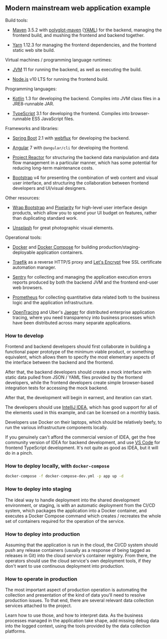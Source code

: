 ## Modern mainstream web application example

Build tools: 

* [Maven](http://maven.apache.org/) 3.5.2 with 
  [polyglot-maven](https://github.com/takari/polyglot-maven)
  ([YAML](http://www.yaml.org/)) for the backend,
  managing the frontend build, and mushing the frontend and backend together.

* [Yarn](https://yarnpkg.com/lang/en/) 1.12.3
  for managing the frontend dependencies, and the frontend static web site build.

Virtual machines / programming language runtimes:

* [JVM](https://adoptopenjdk.net/) 11
  for running the backend, as well as executing the build.

* [Node.js](https://nodejs.org/en/) v10 LTS
  for running the frontend build.

Programming languages:

* [Kotlin](https://kotlinlang.org/) 1.3
  for developing the backend. Compiles into JVM class files in a JRE8-runnable JAR.

* [TypeScript](https://www.typescriptlang.org/) 3.1
  for developing the frontend. Compiles into browser-runnable ES5 JavaScript files.

Frameworks and libraries:

* [Spring Boot](https://projects.spring.io/spring-boot/) 2.1 with
  [webflux](http://docs.spring.io/spring-framework/docs/5.1.x/spring-framework-reference/web.html#web-reactive)
  for developing the backend.

* [Angular](https://angular.io/) 7
  with `@angular/cli` for developing the frontend.
  
* [Project Reactor](https://projectreactor.io/)
  for structuring the backend data manipulation and data flow management in a 
  particular manner, which has some potential for reducing long-term maintenance costs.
  
* [Bootstrap](https://getbootstrap.com/) v4
  for presenting the combination of web content and visual user interface,
  and structuring the collaboration between frontend developers and UI/visual designers.

Other resources:

* [Wrap Bootstrap](https://wrapbootstrap.com/) and [Pixelarity](https://pixelarity.com/)
  for high-level user interface design products, which allow you to spend your
  UI budget on features, rather than duplicating standard work.

* [Unsplash](https://unsplash.com/) for great photographic visual elements.

Operational tools:

* [Docker](https://www.docker.com/) and
  [Docker Compose](https://docs.docker.com/compose/)
  for building production/staging-deployable application containers.
  
* [Traefik](https://traefik.io/) as a reverse HTTP/S proxy and
  [Let's Encrypt](https://letsencrypt.org/) free SSL certificate automation manager.

* [Sentry](https://sentry.io/welcome/) for collecting and managing the application execution
  errors reports produced by both the backend JVM and the frontend end-user web browsers.

* [Prometheus](https://prometheus.io/) for collecting quantitative data related both to the
  business logic and the application infrastructure.

* [OpenTracing](http://opentracing.io/) and
  Uber's [Jaeger](https://uber.github.io/jaeger/)
  for distributed enterprise application tracing, where you need transparency into
  business processes which have been distributed across many separate applications.

### How to develop

Frontend and backend developers should first collaborate in building a functional paper
prototype of the minimum viable product, or something equivalent, which allows them to
specify the most elementary aspects of the interface between the backend and the frontend.

After that, the backend developers should create a mock interface with static data pulled
from JSON / YAML files provided by the frontend developers, while the frontend developers
create simple browser-based integration tests for accessing the mock backend.

After that, the development will begin in earnest, and iteration can start.

The developers should use [IntelliJ IDEA](https://www.jetbrains.com/idea/), which has good
support for all of the elements used in this example, and can be licensed on a monthly basis.

Developers use Docker on their laptops, which should be relatively beefy, to run the various
infrastructure components locally.

If you genuinely can't afford the commercial version of IDEA, get the free community
version of IDEA for backend development, and use [VS Code](https://code.visualstudio.com/)
for frontend TypeScript development. It's not quite as good as IDEA, but it will do in a pinch.

### How to deploy locally, with `docker-compose`

```bash
docker-compose -f docker-compose-dev.yml -p app up -d
```

### How to deploy into staging

The ideal way to handle deployment into the shared development environment, or staging,
is with an automatic deployment from the CI/CD system, which packages the application into
a Docker container, and executes a Docker Compose command which creates / recreates the
whole set of containers required for the operation of the service.

### How to deploy into production

Assuming that the application is run in the cloud, the CI/CD system should push any release
containers (usually as a response of being tagged as releases in Git) into the cloud service's
container registry. From there, the operators should use the cloud service's own deployment
tools, if they don't want to use continuous deployment into production.

### How to operate in production

The most important aspect of production operation is automating the collection and presentation
of the kind of data you'll need to resolve production issues. To that end, there are several
relevant data collection services attached to the project.
 
Learn how to use those, and how to interpret data. As the business processes managed in the 
application take shape, add missing debug data into the logged context, using the tools provided
by the data collection platforms.
